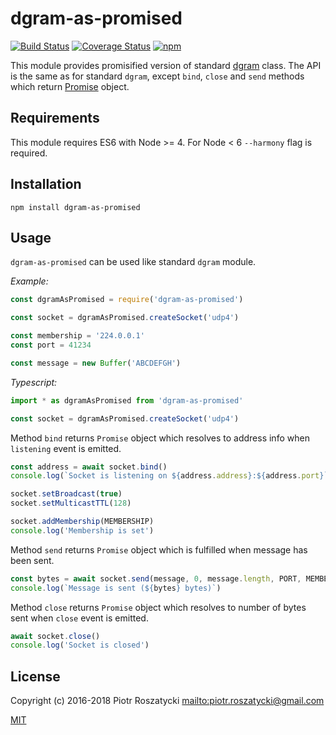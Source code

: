 # dgram-as-promised

<!-- markdownlint-disable MD013 -->
[![Build Status](https://secure.travis-ci.org/dex4er/js-dgram-as-promised.svg)](http://travis-ci.org/dex4er/js-dgram-as-promised) [![Coverage Status](https://coveralls.io/repos/github/dex4er/js-dgram-as-promised/badge.svg)](https://coveralls.io/github/dex4er/js-dgram-as-promised) [![npm](https://img.shields.io/npm/v/dgram-as-promised.svg)](https://www.npmjs.com/package/dgram-as-promised)
<!-- markdownlint-enable MD013 -->

This module provides promisified version of standard
[dgram](https://nodejs.org/api/dgram.html) class. The API is
the same as for standard `dgram`, except `bind`, `close` and `send` methods
which return
[Promise](https://developer.mozilla.org/en-US/docs/Web/JavaScript/Reference/Global_Objects/Promise)
object.

## Requirements

This module requires ES6 with Node >= 4. For Node < 6 `--harmony` flag is required.

## Installation

```shell
npm install dgram-as-promised
```

## Usage

`dgram-as-promised` can be used like standard `dgram` module.

_Example:_

```js
const dgramAsPromised = require('dgram-as-promised')

const socket = dgramAsPromised.createSocket('udp4')

const membership = '224.0.0.1'
const port = 41234

const message = new Buffer('ABCDEFGH')
```

_Typescript:_

```js
import * as dgramAsPromised from 'dgram-as-promised'

const socket = dgramAsPromised.createSocket('udp4')
```

Method `bind` returns `Promise` object which resolves to address info when
`listening` event is emitted.

```js
const address = await socket.bind()
console.log(`Socket is listening on ${address.address}:${address.port}`)

socket.setBroadcast(true)
socket.setMulticastTTL(128)

socket.addMembership(MEMBERSHIP)
console.log('Membership is set')
```

Method `send` returns `Promise` object which is fulfilled when message has been
sent.

```js
const bytes = await socket.send(message, 0, message.length, PORT, MEMBERSHIP)
console.log(`Message is sent (${bytes} bytes)`)
```

Method `close` returns `Promise` object which resolves to number of bytes sent
when `close` event is emitted.

```js
await socket.close()
console.log('Socket is closed')
```

## License

Copyright (c) 2016-2018 Piotr Roszatycki <mailto:piotr.roszatycki@gmail.com>

[MIT](https://opensource.org/licenses/MIT)
